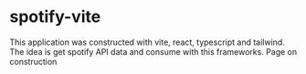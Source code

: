 # spotify-vite

This application was constructed with vite, react, typescript and tailwind. The idea is get spotify API data and consume with this frameworks. 
Page on construction
